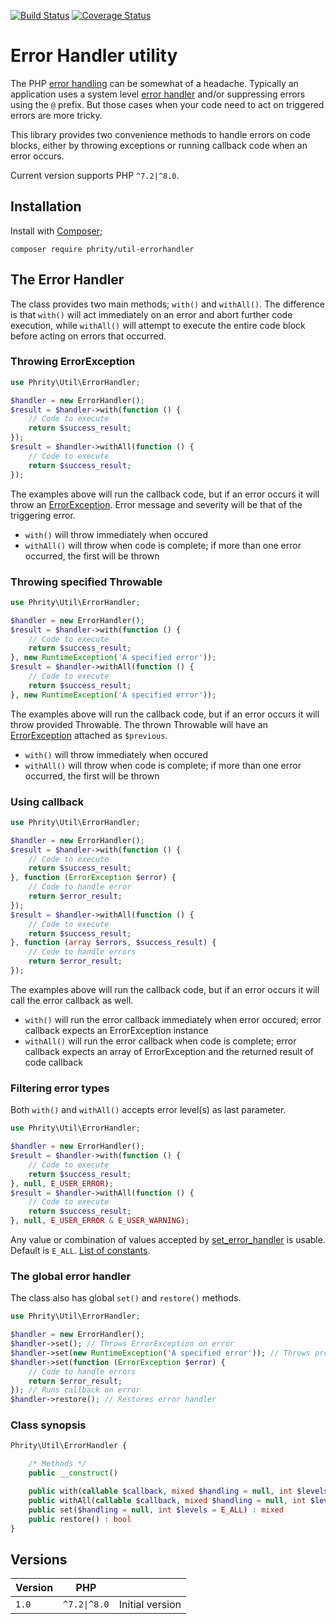 [![Build Status](https://github.com/sirn-se/phrity-util-errorhandler/actions/workflows/acceptance.yml/badge.svg)](https://github.com/sirn-se/phrity-util-errorhandler/actions)
[![Coverage Status](https://coveralls.io/repos/github/sirn-se/phrity-util-errorhandler/badge.svg?branch=main)](https://coveralls.io/github/sirn-se/phrity-util-errorhandler?branch=main)

# Error Handler utility

The PHP [error handling](https://www.php.net/manual/en/book.errorfunc.php) can be somewhat of a headache.
Typically an application uses a system level [error handler](https://www.php.net/manual/en/function.set-error-handler.php) and/or suppressing errors using the `@` prefix.
But those cases when your code need to act on triggered errors are more tricky.

This library provides two convenience methods to handle errors on code blocks, either by throwing exceptions or running callback code when an error occurs.

Current version supports PHP `^7.2|^8.0`.

## Installation

Install with [Composer](https://getcomposer.org/);
```
composer require phrity/util-errorhandler
```

## The Error Handler

The class provides two main methods; `with()` and `withAll()`.
The difference is that `with()` will act immediately on an error and abort further code execution, while `withAll()` will attempt to execute the entire code block before acting on errors that occurred.

### Throwing ErrorException

```php
use Phrity\Util\ErrorHandler;

$handler = new ErrorHandler();
$result = $handler->with(function () {
    // Code to execute
    return $success_result;
});
$result = $handler->withAll(function () {
    // Code to execute
    return $success_result;
});
```
The examples above will run the callback code, but if an error occurs it will throw an [ErrorException](https://www.php.net/manual/en/class.errorexception.php).
Error message and severity will be that of the triggering error.
* `with()` will throw immediately when occured
* `withAll()` will throw when code is complete; if more than one error occurred, the first will be thrown

### Throwing specified Throwable

```php
use Phrity\Util\ErrorHandler;

$handler = new ErrorHandler();
$result = $handler->with(function () {
    // Code to execute
    return $success_result;
}, new RuntimeException('A specified error'));
$result = $handler->withAll(function () {
    // Code to execute
    return $success_result;
}, new RuntimeException('A specified error'));
```
The examples above will run the callback code, but if an error occurs it will throw provided Throwable.
The thrown Throwable will have an [ErrorException](https://www.php.net/manual/en/class.errorexception.php) attached as `$previous`.
* `with()` will throw immediately when occured
* `withAll()` will throw when code is complete; if more than one error occurred, the first will be thrown

### Using callback

```php
use Phrity\Util\ErrorHandler;

$handler = new ErrorHandler();
$result = $handler->with(function () {
    // Code to execute
    return $success_result;
}, function (ErrorException $error) {
    // Code to handle error
    return $error_result;
});
$result = $handler->withAll(function () {
    // Code to execute
    return $success_result;
}, function (array $errors, $success_result) {
    // Code to handle errors
    return $error_result;
});
```
The examples above will run the callback code, but if an error occurs it will call the error callback as well.
* `with()` will run the error callback immediately when error occured; error callback expects an ErrorException instance
* `withAll()` will run the error callback when code is complete; error callback expects an array of ErrorException and the returned result of code callback

### Filtering error types

Both `with()` and `withAll()` accepts error level(s) as last parameter.
```php
use Phrity\Util\ErrorHandler;

$handler = new ErrorHandler();
$result = $handler->with(function () {
    // Code to execute
    return $success_result;
}, null, E_USER_ERROR);
$result = $handler->withAll(function () {
    // Code to execute
    return $success_result;
}, null, E_USER_ERROR & E_USER_WARNING);
```
Any value or combination of values accepted by [set_error_handler](https://www.php.net/manual/en/function.set-error-handler.php) is usable.
Default is `E_ALL`. [List of constants](https://www.php.net/manual/en/errorfunc.constants.php).

### The global error handler

The class also has global `set()` and `restore()` methods.

```php
use Phrity\Util\ErrorHandler;

$handler = new ErrorHandler();
$handler->set(); // Throws ErrorException on error
$handler->set(new RuntimeException('A specified error')); // Throws provided Throwable on error
$handler->set(function (ErrorException $error) {
    // Code to handle errors
    return $error_result;
}); // Runs callback on error
$handler->restore(); // Restores error handler
```

###  Class synopsis

```php
Phrity\Util\ErrorHandler {

    /* Methods */
    public __construct()

    public with(callable $callback, mixed $handling = null, int $levels = E_ALL) : mixed
    public withAll(callable $callback, mixed $handling = null, int $levels = E_ALL) : mixed
    public set($handling = null, int $levels = E_ALL) : mixed
    public restore() : bool
}
```

## Versions

| Version | PHP | |
| --- | --- | --- |
| `1.0` | `^7.2\|^8.0` | Initial version |
